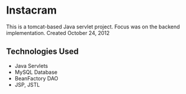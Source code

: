 <h1>Instacram</h1>
<emp>This is a tomcat-based Java servlet project. Focus was on the backend implementation.</emp>
<emp>Created October 24, 2012</emp>

<h2>Technologies Used</h2>

<ul>
    <li>Java Servlets</li>
    <li>MySQL Database</li>
    <li>BeanFactory DAO</li>
    <li>JSP, JSTL</li>
</ul>